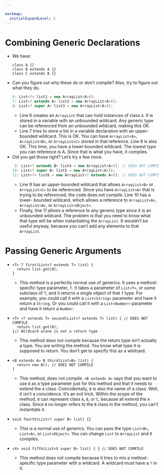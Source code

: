 ```yaml
---

markmap:
  initialExpandLevel: 2
---
```

# **Combining Generic Declarations**
- We have:
  ```
  class A {}
  class B extends A {}
  class C extends B {}
  ```
- Can you figure out why these do or don’t compile? Also, try to
  figure out what they do.
  ```js
  6: List<?> list1 = new ArrayList<A>();
  7: List<? extends A> list2 = new ArrayList<A>();
  8: List<? super A> list3 = new ArrayList<A>();
  ```
  - Line 6 creates an `ArrayList` that can hold instances of class `A`. It is
  stored in a variable with an unbounded wildcard. Any generic type can
  be referenced from an unbounded wildcard, making this OK.
  - Line 7 tries to store a list in a variable declaration with an upper-
  bounded wildcard. This is OK. You can have `ArrayList<A>`, `ArrayList<B>`,
  or `ArrayList<C>` stored in that reference. Line 8 is also OK. This time,
  you have a lower-bounded wildcard. The lowest type you can
  reference is A. Since that is what you have, it compiles.
- Did you get those right? Let’s try a few more.
  ```js
   9: List<? extends B> list4 = new ArrayList<A>(); // DOES NOT COMPILE
  10: List<? super B> list5 = new ArrayList<A>();
  11: List<?> list6 = new ArrayList<? extends A>(); // DOES NOT COMPILE
  ```
  - Line 9 has an upper-bounded wildcard that allows `ArrayList<B>` or
  `ArrayList<C>` to be referenced. Since you have `ArrayList<A>` that is trying
  to be referenced, the code does not compile. Line 10 has a lower-
  bounded wildcard, which allows a reference to `ArrayList<A>`,
  `ArrayList<A>`, or `ArrayList<Object>`.
  - Finally, line 11 allows a reference to any generic type since it is an
unbounded wildcard. The problem is that you need to know what that
type will be when instantiating the `ArrayList`. It wouldn’t be useful
anyway, because you can’t add any elements to that `ArrayList`.
# **Passing Generic Arguments**
- ```
  <T> T first(List<? extends T> list) {
    return list.get(0);
  }
  ```
  - This  method is a perfectly normal use of generics. It uses a 
  method-specific type parameter, `T`. It takes a parameter of `List<T>`, or
  some subclass of `T`, and it returns a single object of that `T` type. For
  example, you could call it with a `List<String>` parameter and have it
  return a `String`. Or you could call it with a `List<Number>` parameter and
  have it return a `Number`.
- ```
  <T> <? extends T> second(List<? extends T> list) { // DOES NOT COMPILE
    return list.get(0);
  }// Wildcard alone is not a return type
  ```
  - This method does not compile because the return type isn’t actually 
  a type. You are writing the method. You know what type it is 
  supposed to return. You don’t get to specify this as a wildcard.
- ```
  <B extends A> B third(List<B> list) {
    return new B(); // DOES NOT COMPILE
  }
  ```
  - This method, does not compile. `<B extends A>` says that you want 
  to use `B` as a type parameter just for this method and that it needs 
  to extend the `A` class. Coincidentally, `B` is also the name of a class. 
  Well, it isn’t a coincidence. It’s an evil trick. Within the scope of the 
  method, `B` can represent class `A`, `B`, or `C`, because all extend the 
  `A` class. Since `B` no longer refers to the `B` class in the method, you 
  can’t instantiate it.
- ```
  void fourth(List<? super B> list) {}
  ```
  - This is a normal use of generics. You can pass the type `List<B>`, `List<A>`,
   or `List<Object>`. You can change `List` to `ArrayList` and it compiles. 
- ```
  <X> void fifth(List<X super B> list) { } // DOES NOT COMPILE
  ```
  - This method does not compile because it tries to mix 
  a method-specific type parameter with a wildcard. A 
  wildcard must have a `?` in it.
